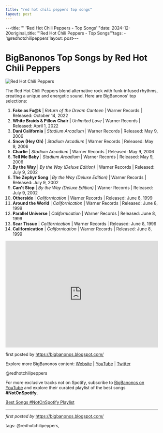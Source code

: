 ```yaml
---
title: "red hot chili peppers top songs"
layout: post
---
```

---title: "' 'Red Hot Chili Peppers - Top Songs''"date: 2024-12-20original_title: "'Red Hot Chili Peppers - Top Songs'"tags:  - '@redhotchilipeppers'layout: post---<h1>BigBanonos Top Songs by Red Hot Chili Peppers</h1><img src="https://www.rollingstone.com/wp-content/uploads/2022/04/red-hot-chili-peppers-40-best-songs.jpg" alt="Red Hot Chili Peppers"> <p>The Red Hot Chili Peppers blend alternative rock with funk-infused rhythms, creating a unique and energetic sound. Here are BigBanonos' top selections:</p> <ol> <li><strong>Fake as Fu@k</strong> | <em>Return of the Dream Canteen</em> | Warner Records | Released: October 14, 2022</li> <li><strong>White Braids & Pillow Chair</strong> | <em>Unlimited Love</em> | Warner Records | Released: April 1, 2022</li> <li><strong>Dani California</strong> | <em>Stadium Arcadium</em> | Warner Records | Released: May 9, 2006</li> <li><strong>Snow (Hey Oh)</strong> | <em>Stadium Arcadium</em> | Warner Records | Released: May 9, 2006</li> <li><strong>Charlie</strong> | <em>Stadium Arcadium</em> | Warner Records | Released: May 9, 2006</li> <li><strong>Tell Me Baby</strong> | <em>Stadium Arcadium</em> | Warner Records | Released: May 9, 2006</li> <li><strong>By the Way</strong> | <em>By the Way (Deluxe Edition)</em> | Warner Records | Released: July 9, 2002</li> <li><strong>The Zephyr Song</strong> | <em>By the Way (Deluxe Edition)</em> | Warner Records | Released: July 9, 2002</li> <li><strong>Can't Stop</strong> | <em>By the Way (Deluxe Edition)</em> | Warner Records | Released: July 9, 2002</li> <li><strong>Otherside</strong> | <em>Californication</em> | Warner Records | Released: June 8, 1999</li> <li><strong>Around the World</strong> | <em>Californication</em> | Warner Records | Released: June 8, 1999</li> <li><strong>Parallel Universe</strong> | <em>Californication</em> | Warner Records | Released: June 8, 1999</li> <li><strong>Scar Tissue</strong> | <em>Californication</em> | Warner Records | Released: June 8, 1999</li> <li><strong>Californication</strong> | <em>Californication</em> | Warner Records | Released: June 8, 1999</li></ol> <div> <iframe src="https://open.spotify.com/embed/playlist/1jF3NmYEWxJvLiNkUmDSWe?utm_source=generator" width="100%" height="352" frameborder="0" allow="autoplay; clipboard-write; encrypted-media; fullscreen; picture-in-picture" loading="lazy"></iframe></div> <p>first posted by <a href="https://bigbanonos.blogspot.com/">https://bigbanonos.blogspot.com/</a></p> <div> <p>Explore more BigBanonos content: <a href="https://bigbanonos.blogspot.com/">Website</a> | <a href="https://www.youtube.com/@BigBanonos">YouTube</a> | <a href="https://x.com/bigbanonos">Twitter</a></p></div> <!-- Tags --><p>@redhotchilipeppers</p><!--Subscribe and Playlist Links--><div>    <p>For more exclusive tracks not on Spotify, subscribe to <a href="https://www.youtube.com/@BigBanonos" target="_blank">BigBanonos on YouTube</a> and explore their curated playlist of the best songs <strong>#NotOnSpotify</strong>.</p>    <p><a href="https://www.youtube.com/playlist?list=PLtuNtuTatqI0kFahUCbtbfenC_ET5O_tr" target="_blank">Best Songs #NotOnSpotify Playlist<br /></a></p></div><hr /><p><em>first posted by</em> <a href="https://bigbanonos.blogspot.com/" rel="noopener" target="_new">https://bigbanonos.blogspot.com/</a></p><p>tags: @redhotchilipeppers,</p>